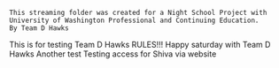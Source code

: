 	This streaming folder was created for a Night School Project with University of Washington Professional and Continuing Education.
	By Team D Hawks
This is for testing
Team D Hawks RULES!!! Happy saturday with Team D Hawks
Another test
Testing access for Shiva via website
